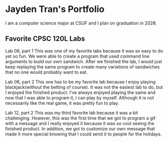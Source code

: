 
# Jayden Tran's Portfolio

I am a computer science major at CSUF and I plan on graduation in 2028.

## Favorite CPSC 120L Labs

Lab 06, part 1
This was one of my favorite labs because it was so easy to do yet so fun. We were able to create a program that used command line arguments to build our own sandwich. After we finished the lab, I would just keep replaying the same program to create many variations of sandwiches that no one would probably want to eat. 

Lab 06, part 2
This one has to be my favorite lab because I enjoy playing blackjack(without the betting of course). It was not the easiest lab to do, but I enjoyed the finished product. I’ve always enjoyed playing the same and now that I was able to program it, I can play by myself. Although it is not necessarily like the real game, it was pretty fun to play.

Lab 12, part 2
This was my third favorite lab because it was a bit challenging. However, this was the first time that we got to program a gif with a message and I really enjoyed it because it was so cool seeing the finished product. In addition, we got to customize our own message that made it more special knowing that I could send it to people for the holidays. 
